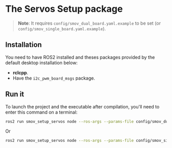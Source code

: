 # The Servos Setup package

> **Note**: It requires `config/smov_dual_board.yaml.example` to be set (or `config/smov_single_board.yaml.example`).

## Installation

You need to have ROS2 installed and theses packages provided by the default desktop installation below: 

* **rclcpp**.
* Have the `i2c_pwm_board_msgs` package.

## Run it
To launch the project and the executable after compilation, you'll need to enter this command on a terminal:
```bash
ros2 run smov_setup_servos node --ros-args --params-file config/smov_dual_board.yaml.example
```
Or 
```bash
ros2 run smov_setup_servos node --ros-args --params-file config/smov_single_board.yaml.example
```
